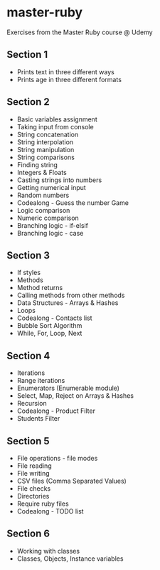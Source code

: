 # master-ruby
Exercises from the Master Ruby course @ Udemy

## Section 1
* Prints text in three different ways
* Prints age in three different formats

## Section 2
* Basic variables assignment
* Taking input from console
* String concatenation
* String interpolation
* String manipulation
* String comparisons
* Finding string
* Integers & Floats
* Casting strings into numbers
* Getting numerical input
* Random numbers
* Codealong - Guess the number Game
* Logic comparison
* Numeric comparison
* Branching logic - if-elsif
* Branching logic - case

## Section 3
* If styles
* Methods
* Method returns
* Calling methods from other methods
* Data Structures - Arrays & Hashes
* Loops
* Codealong - Contacts list
* Bubble Sort Algorithm
* While, For, Loop, Next

## Section 4
* Iterations
* Range iterations
* Enumerators (Enumerable module)
* Select, Map, Reject on Arrays & Hashes
* Recursion
* Codealong - Product Filter
* Students Filter

## Section 5
* File operations - file modes
* File reading
* File writing
* CSV files (Comma Separated Values)
* File checks
* Directories
* Require ruby files
* Codealong - TODO list

## Section 6
* Working with classes
* Classes, Objects, Instance variables
